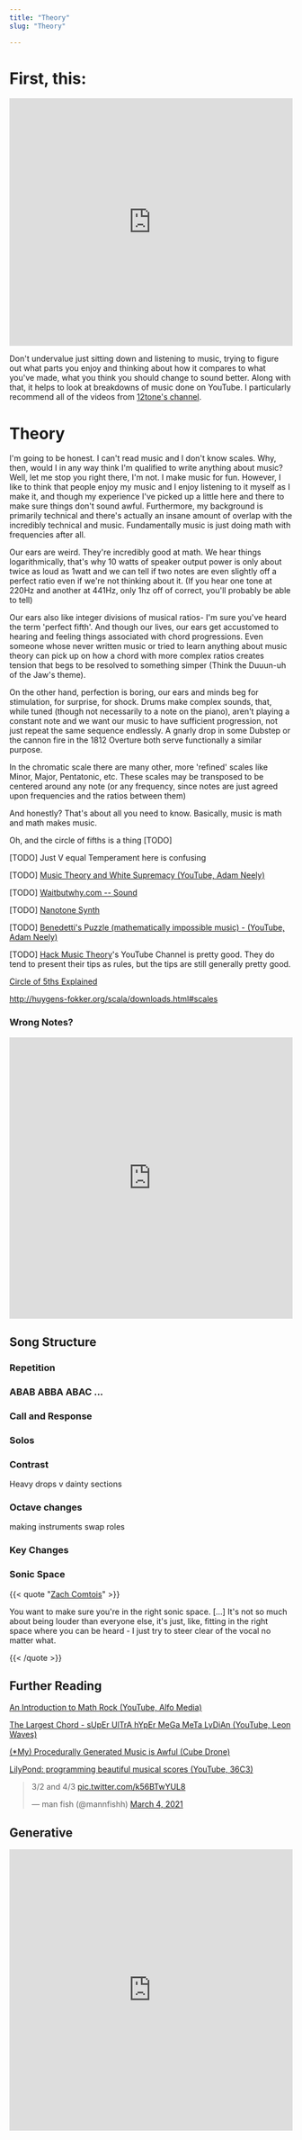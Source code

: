 ```yaml
---
title: "Theory"
slug: "Theory"

---
```


# First, this:

<iframe width="100%" height="440" src="https://www.youtube.com/embed/rgaTLrZGlk0" frameborder="0" allow="accelerometer; autoplay; clipboard-write; encrypted-media; gyroscope; picture-in-picture" allowfullscreen></iframe>

Don't undervalue just sitting down and listening to music, trying to figure out what parts you enjoy and thinking about how it compares to what you've made, what you think you should change to sound better. Along with that, it helps to look at breakdowns of music done on YouTube. I particularly recommend all of the videos from [12tone's channel](https://www.youtube.com/watch?v=Ez8Ljhv9dyw).

# Theory

I'm going to be honest. I can't read music and I don't know scales. Why, then, would I in any way think I'm qualified to write anything about music? Well, let me stop you right there, I'm not. I make music for fun. However, I like to think that people enjoy my music and I enjoy listening to it myself as I make it, and though my experience I've picked up a little here and there to make sure things don't sound awful. Furthermore, my background is primarily technical and there's actually an insane amount of overlap with the incredibly technical and music. Fundamentally music is just doing math with frequencies after all.

Our ears are weird. They're incredibly good at math. We hear things logarithmically, that's why 10 watts of speaker output power is only about twice as loud as 1watt and we can tell if two notes are even slightly off a perfect ratio even if we're not thinking about it. (If you hear one tone at 220Hz and another at 441Hz, only 1hz off of correct, you'll probably be able to tell)

Our ears also like integer divisions of musical ratios- I'm sure you've heard the term 'perfect fifth'. And though our lives, our ears get accustomed to hearing and feeling things associated with chord progressions. Even someone whose never written music or tried to learn anything about music theory can pick up on how a chord with more complex ratios creates tension that begs to be resolved to something simper (Think the Duuun-uh of the Jaw's theme).

On the other hand, perfection is boring, our ears and minds beg for stimulation, for surprise, for shock. Drums make complex sounds, that, while tuned (though not necessarily to a note on the piano), aren't playing a constant note and we want our music to have sufficient progression, not just repeat the same sequence endlessly. A gnarly drop in some Dubstep or the cannon fire in the 1812 Overture both serve functionally a similar purpose.

In the chromatic scale there are many other, more 'refined' scales like Minor, Major, Pentatonic, etc. These scales may be transposed to be centered around any note (or any frequency, since notes are just agreed upon frequencies and the ratios between them)

And honestly? That's about all you need to know. Basically, music is math and math makes music.

Oh, and the circle of fifths is a thing [TODO]

[TODO] Just V equal Temperament here is confusing

[TODO] [Music Theory and White Supremacy (YouTube, Adam Neely)](https://www.youtube.com/watch?v=Kr3quGh7pJA)

[TODO] [Waitbutwhy.com -- Sound](https://waitbutwhy.com/2016/03/sound.html)

[TODO] [Nanotone Synth](https://dylancassidy.itch.io/nanotone-synth)

[TODO] [Benedetti's Puzzle (mathematically impossible music) - (YouTube, Adam Neely)](https://youtu.be/TYhPAbsIqA8)

[TODO] [Hack Music Theory](https://www.youtube.com/c/RevolutionHarmony/videos)'s YouTube Channel is pretty good. They do tend to present their tips as rules, but the tips are still generally pretty good.

[Circle of 5ths Explained](https://ledgernote.com/columns/music-theory/circle-of-fifths-explained/)

http://huygens-fokker.org/scala/downloads.html#scales

### Wrong Notes?

<iframe width="100%" height="500" src="https://www.youtube.com/embed/meha_FCcHbo" title="YouTube video player" frameborder="0" allow="accelerometer; autoplay; clipboard-write; encrypted-media; gyroscope; picture-in-picture" allowfullscreen></iframe>

## Song Structure

### Repetition

### ABAB ABBA ABAC ...

### Call and Response

### Solos

### Contrast

Heavy drops v dainty sections

### Octave changes

making instruments swap roles

### Key Changes

### Sonic Space

{{< quote "[Zach Comtois](https://www.youtube.com/watch?v=OswXhyPgGN4)" >}}

You want to make sure you're in the right sonic space. [...] It's not so much about being louder than everyone else, it's just, like, fitting in the right space where you can be heard - I just try to steer clear of the vocal no matter what.

{{< /quote >}}

## Further Reading

[An Introduction to Math Rock (YouTube, Alfo Media)](https://youtu.be/MF4Fs1lgYc8)

[The Largest Chord - sUpEr UlTrA hYpEr MeGa MeTa LyDiAn (YouTube, Leon Waves)](https://www.youtube.com/watch?v=HeTygKpi6pI)

[(*My) Procedurally Generated Music is Awful (Cube Drone)](https://devlog.groovelet.com/p/procedurally-generated-music-is-awful)

[LilyPond: programming beautiful musical scores (YouTube, 36C3)](https://www.youtube.com/watch?v=ryiXvCX3I64)



<blockquote class="twitter-tweet"><p lang="und" dir="ltr">3/2 and 4/3 <a href="https://t.co/k56BTwYUL8">pic.twitter.com/k56BTwYUL8</a></p>&mdash; man fish (@mannfishh) <a href="https://twitter.com/mannfishh/status/1367589684021366785?ref_src=twsrc%5Etfw">March 4, 2021</a></blockquote> <script async src="https://platform.twitter.com/widgets.js" charset="utf-8"></script>

## Generative

<iframe width="100%" height="500" src="https://www.youtube.com/embed/BaqYfuLMJNU" title="YouTube video player" frameborder="0" allow="accelerometer; autoplay; clipboard-write; encrypted-media; gyroscope; picture-in-picture" allowfullscreen></iframe>
